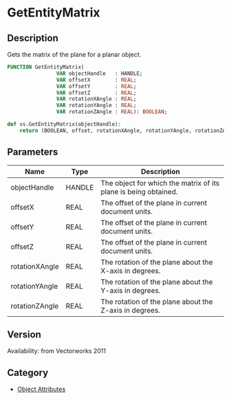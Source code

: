 # GetEntityMatrix

## Description
Gets the matrix of the plane for a planar object.

```pascal
FUNCTION GetEntityMatrix(
				VAR objectHandle   : HANDLE;
				VAR offsetX        : REAL;
				VAR offsetY        : REAL;
				VAR offsetZ        : REAL;
				VAR rotationXAngle : REAL;
				VAR rotationYAngle : REAL;
				VAR rotationZAngle : REAL): BOOLEAN;
```

```python
def vs.GetEntityMatrix(objectHandle):
    return (BOOLEAN, offset, rotationXAngle, rotationYAngle, rotationZAngle)
```

## Parameters
|Name|Type|Description|
|---|---|---|
|objectHandle|HANDLE|The object for which the matrix of its plane is being obtained.|
|offsetX|REAL|The offset of the plane in current document units.|
|offsetY|REAL|The offset of the plane in current document units.|
|offsetZ|REAL|The offset of the plane in current document units.|
|rotationXAngle|REAL|The rotation of the plane about the X-axis in degrees.|
|rotationYAngle|REAL|The rotation of the plane about the Y-axis in degrees.|
|rotationZAngle|REAL|The rotation of the plane about the Z-axis in degrees.|

## Version
Availability: from Vectorworks 2011

## Category
* [Object Attributes](../Categories/Object%20Attributes.md)
